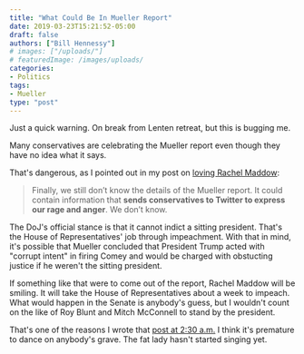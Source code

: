 ```yaml
---
title: "What Could Be In Mueller Report"
date: 2019-03-23T15:21:52-05:00
draft: false
authors: ["Bill Hennessy"]
# images: ["/uploads/"]
# featuredImage: /images/uploads/
categories: 
- Politics
tags:
- Mueller
type: "post"
---
```


Just a quick warning. On break from Lenten retreat, but this is bugging me. 

Many conservatives are celebrating the Mueller report even though they have no idea what it says. 

That's dangerous, as I pointed out in my post on [loving Rachel Maddow](https://www.hennessysview.com/posts/2019/why-we-should-love-rachel-maddow-now/):

> Finally, we still don’t know the details of the Mueller report. It could contain information that **sends conservatives to Twitter to express our rage and anger**. We don’t know.

The DoJ's official stance is that it cannot indict a sitting president. That's the House of Representatives' job through impeachment. With that in mind, it's possible that Mueller concluded that President Trump acted with "corrupt intent" in firing Comey and would be charged with obstucting justice if he weren't the sitting president. 

If something like that were to come out of the report, Rachel Maddow will be smiling. It will take the House of Representatives about a week to impeach. What would happen in the Senate is anybody's guess, but I wouldn't count on the like of Roy Blunt and Mitch McConnell to stand by the president. 

That's one of the reasons I wrote that [post at 2:30 a.m.](https://www.hennessysview.com/posts/2019/why-we-should-love-rachel-maddow-now/)  I think it's premature to dance on anybody's grave. The fat lady hasn't started singing yet. 


